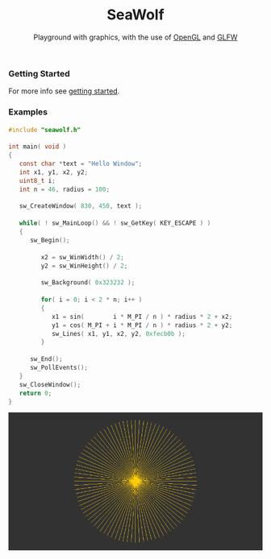 <div align="center">

   <h1 align="center">SeaWolf</h1>

   <p align="center">
      Playground with graphics, with the use of
      <a href="https://www.khronos.org/opengl">OpenGL</a>
      and
      <a href="https://www.glfw.org/">GLFW</a>
   </p>

</div>
<br />

### Getting Started

For more info see [getting started](examples/README.md).

### Examples

``` c
#include "seawolf.h"

int main( void )
{
   const char *text = "Hello Window";
   int x1, y1, x2, y2;
   uint8_t i;
   int n = 46, radius = 100;

   sw_CreateWindow( 830, 450, text );

   while( ! sw_MainLoop() && ! sw_GetKey( KEY_ESCAPE ) )
   {
      sw_Begin();

         x2 = sw_WinWidth() / 2;
         y2 = sw_WinHeight() / 2;

         sw_Background( 0x323232 );

         for( i = 0; i < 2 * n; i++ )
         {
            x1 = sin(        i * M_PI / n ) * radius * 2 + x2;
            y1 = cos( M_PI + i * M_PI / n ) * radius * 2 + y2;
            sw_Lines( x1, y1, x2, y2, 0xfecb0b );
         }

      sw_End();
      sw_PollEvents();
   }
   sw_CloseWindow();
   return 0;
}
```
![Main](examples/main/main.png)
